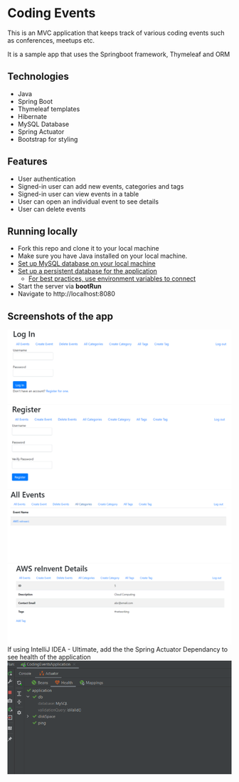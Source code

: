 # Coding Events
This is an MVC application that keeps track of various coding events such as conferences, meetups etc.

It is a sample app that uses the Springboot framework, Thymeleaf and ORM

## Technologies
* Java
* Spring Boot
* Thymeleaf templates
* Hibernate
* MySQL Database
* Spring Actuator
* Bootstrap for styling

## Features
- User authentication
- Signed-in user can add new events, categories and tags
- Signed-in user can view events in a table
- User can open an individual event to see details
- User can delete events

## Running locally
* Fork this repo and clone it to your local machine
* Make sure you have Java installed on your local machine.
* [Set up MySQL database on your local machine](https://ladvien.com/data-analytics-mysql-localhost-setup/)
* [Set up a persistent database for the application](https://education.launchcode.org/java-web-development/chapters/orm-part1/background.html#setting-up-a-persistent-database-video)
  * [For best practices, use environment variables to connect](https://education.launchcode.org/gis-devops/configurations/02-environment-variables-intellij/index.html)
* Start the server via **bootRun**
* Navigate to http://localhost:8080

## Screenshots of the app
![Login](./img/0.png)
![Register](./img/01.png)
![All Events](./img/1.png)
![Event](./img/2.png)
If using IntelliJ IDEA - Ultimate, add the the Spring Actuator Dependancy to see health of the application
![Health](./img/4.png)
